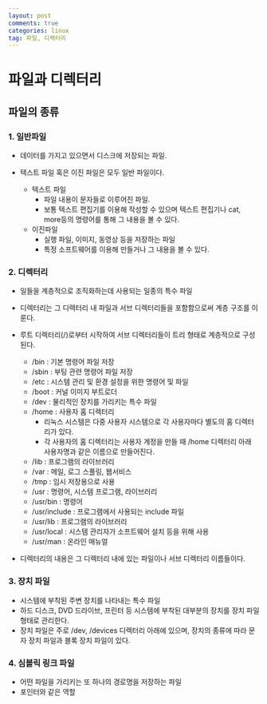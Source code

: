 ```yaml
---
layout: post
comments: true
categories: linux
tag: 파일, 디렉터리
---
```




# 파일과 디렉터리



## 파일의 종류



### 1. 일반파일

- 데이터를 가지고 있으면서 디스크에 저장되는 파일.

- 텍스트 파일 혹은 이진 파일은 모두 일반 파일이다.

  - 텍스트 파일 
    - 파일 내용이 문자들로 이루어진 파일.
    - 보통 텍스트 편집기를 이용해 작성할 수 있으며 텍스트 편집기나 cat, more등의 명령어를 통해 그 내용을 볼 수 있다.
  - 이진파일
    - 실행 파일, 이미지, 동영상 등을 저장하는 파일 
    - 특정 소프트웨어를 이용해 만들거나 그 내용을 볼 수 있다.


### 2. 디렉터리

- 일들을 계층적으로 조직화하는데 사용되는 일종의 특수 파일

- 디렉터리는 그 디렉터리 내 파일과 서브 디렉터리들을 포함함으로써 계층 구조를 이룬다.

- 루트 디렉터리(/)로부터 시작하여 서브 디렉터리들이 트리 형태로 계층적으로 구성된다.

  - /bin : 기본 명령어 파일 저장
  - /sbin : 부팅 관련 명령어 파일 저장
  - /etc : 시스템 관리 및 환경 설정을 위한 명령어 및 파일 
  - /boot : 커널 이미지 부트로더
  - /dev : 물리적인 장치를 가리키는 특수 파일
  - /home : 사용자 홈 디렉터리
    - 리눅스 시스템은 다중 사용자 시스템으로 각 사용자마다 별도의 홈 디렉터리가 있다.
    - 각 사용자의 홈 디렉터리는 사용자 계정을 만들 때 /home 디렉터리 아래 사용자명과 같은 이름으로 만들어진다.
  - /lib : 프로그램의 라이브러리
  - /var : 메일, 로그 스풀링, 웹서비스
  - /tmp : 임시 저장용으로 사용
  - /usr : 명령어, 시스템 프로그램, 라이브러리
  - /usr/bin : 명령어
  - /usr/include : 프로그램에서 사용되는 include 파일
  - /usr/lib : 프로그램의 라이브러리
  - /usr/local : 시스템 관리자가 소프트웨어 설치 등을 위해 사용
  - /usr/man : 온라인 매뉴얼

- 디렉터리의 내용은 그 디렉터리 내에 있는 파일이나 서브 디렉터리 이름들이다.


### 3. 장치 파일

- 시스템에 부착된 주변 장치를 나타내는 특수 파일
- 하드 디스크, DVD 드라이브, 프린터 등 시스템에 부착된 대부분의 장치를 장치 파일 형태로 관리한다.
- 장치 파일은 주로 /dev, /devices 디렉터리 아래에 있으며, 장치의 종류에 따라 문자 장치 파일과 블록 장치 파일이 있다.



### 4. 심볼릭 링크 파일

- 어떤 파일을 가리키는 또 하나의 경로명을 저장하는 파일
- 포인터와 같은 역할







